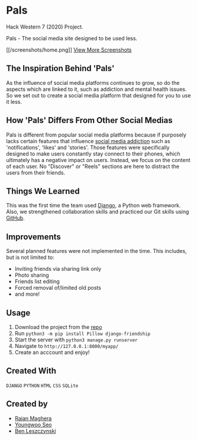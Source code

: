 # Pals 

Hack Western 7 (2020) Project.

Pals - The social media site designed to be used less.

[[/screenshots/home.png]]
[View More Screenshots](/images.md)

## The Inspiration Behind 'Pals'
As the influence of social media platforms continues to grow, so do the aspects which are linked to it, such as addiction and mental health issues. So we set out to create a social media platform that designed for you to use it less. 

## How 'Pals' Differs From Other Social Medias
Pals is different from popular social media platforms because if purposely lacks certain features that influence [social media addiction](https://www.addictioncenter.com/drugs/social-media-addiction/) such as 'notifications', 'likes' and 'stories'. Those features were specifically designed to make users constantly stay connect to their phones, which ultimately has a negative impact on users. Instead, we focus on the content of each user. No "Discover" or "Reels" sections are here to distract the users from their friends.

## Things We Learned
This was the first time the team used [Django](https://www.djangoproject.com/), a Python web framework. Also, we strengthened collaboration skills and practiced our Git skills using [GitHub](https://github.com/).

## Improvements
Several planned features were not implemented in the time. This includes, but is not limited to:
* Inviting friends via sharing link only
* Photo sharing
* Friends list editing
* Forced removal of/limited old posts
* and more!

## Usage
1. Download the project from the [repo](https://github.com/rajanmaghera/hack-western-7)
2. Run `python3 -m pip install Pillow django-friendship`
3. Start the server with `python3 manage.py runserver`
4. Navigate to `http://127.0.0.1:8000/myapp/`
5. Create an acccount and enjoy!

## Created With
```DJANGO``` ```PYTHON``` ```HTML``` ```CSS``` ```SQLite```

## Created by
* [Rajan Maghera](https://github.com/rajanmaghera)
* [Youngwoo Seo](https://github.com/kakaname)
* [Ben Leszczynski](https://github.com/Benno1472)